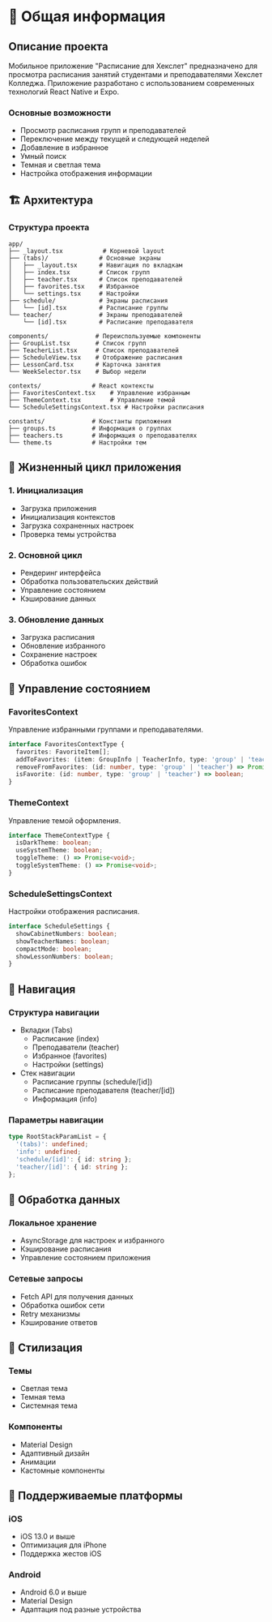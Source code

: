 # 📖 Общая информация

## Описание проекта

Мобильное приложение "Расписание для Хекслет" предназначено для просмотра расписания занятий студентами и преподавателями Хекслет Колледжа. Приложение разработано с использованием современных технологий React Native и Expo.

### Основные возможности
- Просмотр расписания групп и преподавателей
- Переключение между текущей и следующей неделей
- Добавление в избранное
- Умный поиск
- Темная и светлая тема
- Настройка отображения информации

## 🏗 Архитектура

### Структура проекта
```
app/
├── _layout.tsx           # Корневой layout
├── (tabs)/              # Основные экраны
│   ├── _layout.tsx      # Навигация по вкладкам
│   ├── index.tsx        # Список групп
│   ├── teacher.tsx      # Список преподавателей
│   ├── favorites.tsx    # Избранное
│   └── settings.tsx     # Настройки
├── schedule/            # Экраны расписания
│   └── [id].tsx         # Расписание группы
└── teacher/             # Экраны преподавателей
    └── [id].tsx         # Расписание преподавателя

components/             # Переиспользуемые компоненты
├── GroupList.tsx       # Список групп
├── TeacherList.tsx     # Список преподавателей
├── ScheduleView.tsx    # Отображение расписания
├── LessonCard.tsx      # Карточка занятия
└── WeekSelector.tsx    # Выбор недели

contexts/              # React контексты
├── FavoritesContext.tsx    # Управление избранным
├── ThemeContext.tsx        # Управление темой
└── ScheduleSettingsContext.tsx # Настройки расписания

constants/             # Константы приложения
├── groups.ts          # Информация о группах
├── teachers.ts        # Информация о преподавателях
└── theme.ts           # Настройки тем
```

## 🔄 Жизненный цикл приложения

### 1. Инициализация
- Загрузка приложения
- Инициализация контекстов
- Загрузка сохраненных настроек
- Проверка темы устройства

### 2. Основной цикл
- Рендеринг интерфейса
- Обработка пользовательских действий
- Управление состоянием
- Кэширование данных

### 3. Обновление данных
- Загрузка расписания
- Обновление избранного
- Сохранение настроек
- Обработка ошибок

## 🔐 Управление состоянием

### FavoritesContext
Управление избранными группами и преподавателями.
```typescript
interface FavoritesContextType {
  favorites: FavoriteItem[];
  addToFavorites: (item: GroupInfo | TeacherInfo, type: 'group' | 'teacher') => Promise<void>;
  removeFromFavorites: (id: number, type: 'group' | 'teacher') => Promise<void>;
  isFavorite: (id: number, type: 'group' | 'teacher') => boolean;
}
```

### ThemeContext
Управление темой оформления.
```typescript
interface ThemeContextType {
  isDarkTheme: boolean;
  useSystemTheme: boolean;
  toggleTheme: () => Promise<void>;
  toggleSystemTheme: () => Promise<void>;
}
```

### ScheduleSettingsContext
Настройки отображения расписания.
```typescript
interface ScheduleSettings {
  showCabinetNumbers: boolean;
  showTeacherNames: boolean;
  compactMode: boolean;
  showLessonNumbers: boolean;
}
```

## 📱 Навигация

### Структура навигации
- Вкладки (Tabs)
  - Расписание (index)
  - Преподаватели (teacher)
  - Избранное (favorites)
  - Настройки (settings)
- Стек навигации
  - Расписание группы (schedule/[id])
  - Расписание преподавателя (teacher/[id])
  - Информация (info)

### Параметры навигации
```typescript
type RootStackParamList = {
  '(tabs)': undefined;
  'info': undefined;
  'schedule/[id]': { id: string };
  'teacher/[id]': { id: string };
};
```

## 🔄 Обработка данных

### Локальное хранение
- AsyncStorage для настроек и избранного
- Кэширование расписания
- Управление состоянием приложения

### Сетевые запросы
- Fetch API для получения данных
- Обработка ошибок сети
- Retry механизмы
- Кэширование ответов

## 🎨 Стилизация

### Темы
- Светлая тема
- Темная тема
- Системная тема

### Компоненты
- Material Design
- Адаптивный дизайн
- Анимации
- Кастомные компоненты

## 📱 Поддерживаемые платформы

### iOS
- iOS 13.0 и выше
- Оптимизация для iPhone
- Поддержка жестов iOS

### Android
- Android 6.0 и выше
- Material Design
- Адаптация под разные устройства
